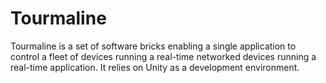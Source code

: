 # Tourmaline

Tourmaline is a set of software bricks enabling a single application to control a fleet of devices running a real-time networked devices running a real-time application.
It relies on Unity as a development environment.
